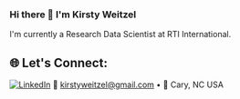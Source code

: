 ### Hi there 👋 I'm Kirsty Weitzel

I'm currently a Research Data Scientist at RTI International.

## 🌐 Let's Connect:
[![LinkedIn](https://img.shields.io/badge/LinkedIn-%230077B5.svg?&style=flat&logo=linkedin&logoColor=white)](https://www.linkedin.com/in/kirstyweitzel/) 
📧 kirstyweitzel@gmail.com • 📍 Cary, NC USA

<!--
**kirstyward/kirstyward** is a ✨ _special_ ✨ repository because its `README.md` (this file) appears on your GitHub profile.

Here are some ideas to get you started:

- 🔭 I’m currently working on ...
- 🌱 I’m currently learning ...
- 👯 I’m looking to collaborate on ...
- 🤔 I’m looking for help with ...
- 💬 Ask me about ...
- 📫 How to reach me: ...
- 😄 Pronouns: ...
- ⚡ Fun fact: ...
-->
